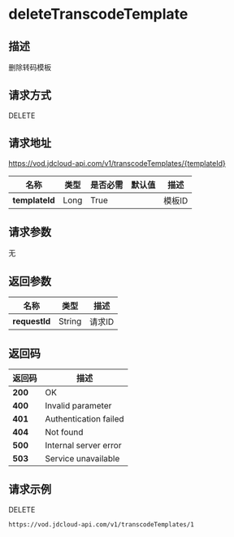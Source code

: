 # deleteTranscodeTemplate


## 描述
删除转码模板

## 请求方式
DELETE

## 请求地址
https://vod.jdcloud-api.com/v1/transcodeTemplates/{templateId}

|名称|类型|是否必需|默认值|描述|
|---|---|---|---|---|
|**templateId**|Long|True| |模板ID|

## 请求参数
无


## 返回参数
|名称|类型|描述|
|---|---|---|
|**requestId**|String|请求ID|


## 返回码
|返回码|描述|
|---|---|
|**200**|OK|
|**400**|Invalid parameter|
|**401**|Authentication failed|
|**404**|Not found|
|**500**|Internal server error|
|**503**|Service unavailable|

## 请求示例
DELETE
```
https://vod.jdcloud-api.com/v1/transcodeTemplates/1

```

